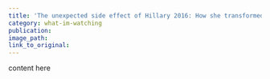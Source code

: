 ```yaml
---
title: 'The unexpected side effect of Hillary 2016: How she transformed Democrats into “new” Republicans'
category: what-im-watching
publication:
image_path:
link_to_original:
---
```

content here